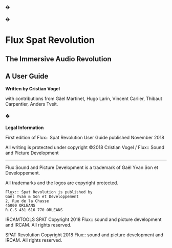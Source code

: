 #### �

#### �


# Flux Spat Revolution

## The Immersive Audio Revolution

## A User Guide

**Written by Cristian Vogel**

with contributions from
Gäel Martinet, Hugo Larin, Vincent Carlier, Thibaut Carpentier, Anders Tveit.

#### �



**Legal Information**

First edition of Flux:: Spat Revolution User Guide published November 2018

All writing is protected under copyright ©2018 Cristian Vogel / Flux:: Sound and Picture Development

---
Flux Sound and Picture Development is a trademark of Gaël Yvan Son et Developpement.

All trademarks and the logos are copyright protected.

```
Flux:: Spat Revolution is published by
Gaël Yvan & Son et Developpement
2, Rue de la Chasse
45000 ORLEANS
R.C.S 431 616 770 ORLEANS
```

IRCAMTOOLS SPAT Copyright 2018 Flux:: sound and picture development and IRCAM. All rights reserved.

SPAT Revolution Copyright 2018 Flux:: sound and picture development and IRCAM. All rights reserved.
